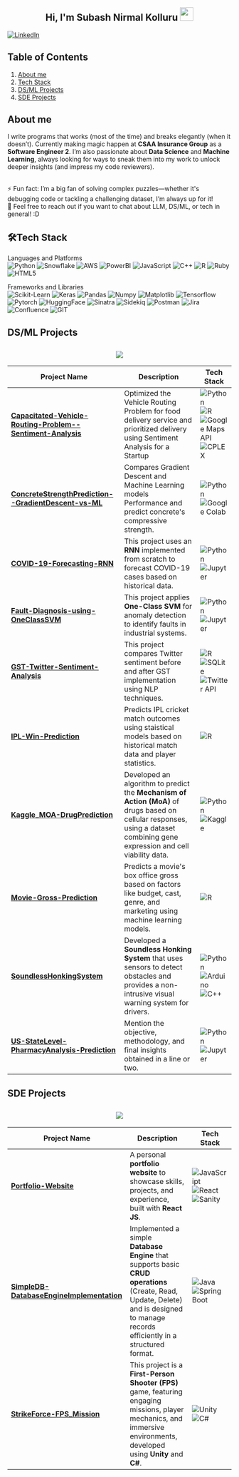 <h2 align="center">Hi, I'm Subash Nirmal Kolluru  <img src="https://user-images.githubusercontent.com/39955420/147578264-bae0526c-028a-49d2-8af8-d08bb4edbd2a.gif" height="30" width="30"></h2>
 
[![LinkedIn](https://img.shields.io/badge/LinkedIn-%230077B5.svg?style=for-the-badge&logo=linkedin&logoColor=white)](https://www.linkedin.com/in/subash-nirmal-kolluru/)

<!-- <h2 align="center"><img src="https://i.giphy.com/media/v1.Y2lkPTc5MGI3NjExcDc5Z2R3Z3k5aGQ5ZWpjd3lmcHV0ejh5ZnJzaDljN284dGloa3BwOSZlcD12MV9pbnRlcm5hbF9naWZfYnlfaWQmY3Q9Zw/Kq78tSGO0zVLHEexb8/giphy.gif"></h2> -->

## Table of Contents  

1. [About me](#about-me) 
2. [Tech Stack](#tech-stack) 
3. [DS/ML Projects](#ds/ml-projects)  
4. [SDE Projects](#sde-projects)   


<h2>About me</h2>

I write programs that works (most of the time) and breaks elegantly (when it doesn’t). Currently making magic happen at **CSAA Insurance Group** as a **Software Engineer 2**. I’m also passionate about **Data Science** and **Machine Learning**, always looking for ways to sneak them into my work to unlock deeper insights (and impress my code reviewers).


<br />
⚡ Fun fact: I’m a big fan of solving complex puzzles—whether it's debugging code or tackling a challenging dataset, I’m always up for it!
<br />
💬 Feel free to reach out if you want to chat about LLM, DS/ML, or tech in general! :D

<h2>🛠Tech Stack</h2>

Languages and Platforms  
![Python](https://img.shields.io/badge/Python-%230769AD.svg?style=for-the-badge&logo=python&logoColor=yellow)
![Snowflake](https://img.shields.io/badge/Snowflake-%23F0FFFF.svg?style=for-the-badge&logo=snowflake&logoColor=blue)
![AWS](https://img.shields.io/badge/AWS-%233334.svg?style=for-the-badge&logo=amazonwebservices&logoColor=yellow)
![PowerBI](https://img.shields.io/badge/PowerBI-%23FFFF00.svg?style=for-the-badge&logo=powerbi&logoColor=black)
![JavaScript](https://img.shields.io/badge/javascript-%23323330.svg?style=for-the-badge&logo=javascript&logoColor=%23F7DF1E)
![C++](https://img.shields.io/badge/C++-%23B0C0B0.svg?style=for-the-badge&logo=cplusplus&logoColor=blue)
![R](https://img.shields.io/badge/R-%23F6FFFF.svg?style=for-the-badge&logo=r&logoColor=blue)
![Ruby](https://img.shields.io/badge/Ruby-%23B0B0B0.svg?style=for-the-badge&logo=ruby&logoColor=red)
![HTML5](https://img.shields.io/badge/html5-%23E34F26.svg?style=for-the-badge&logo=html5&logoColor=white)

Frameworks and Libraries  
![Scikit-Learn](https://img.shields.io/badge/Scikit--Learn-%23F7931E.svg?style=for-the-badge&logo=scikit-learn&logoColor=blue)
![Keras](https://img.shields.io/badge/Keras-%23D02000.svg?style=for-the-badge&logo=keras&logoColor=white)
![Pandas](https://img.shields.io/badge/Pandas-%23152458.svg?style=for-the-badge&logo=pandas&logoColor=white)
![Numpy](https://img.shields.io/badge/NumPy-%23013243.svg?style=for-the-badge&logo=numpy&logoColor=white)
![Matplotlib](https://img.shields.io/badge/Matplotlib-%230673A5.svg?style=for-the-badge&logo=matplotlib&logoColor=white)
![Tensorflow](https://img.shields.io/badge/TensorFlow-%23FF6F00.svg?style=for-the-badge&logo=tensorflow&logoColor=white)
![Pytorch](https://img.shields.io/badge/PyTorch-%23EE4C2C.svg?style=for-the-badge&logo=pytorch&logoColor=white)
![HuggingFace](https://img.shields.io/badge/Hugging%20Face-%23FFAE00.svg?style=for-the-badge&logo=huggingface&logoColor=white)
![Sinatra](https://img.shields.io/badge/Sinatra-%23FF0000.svg?style=for-the-badge&logo=rubysinatra&logoColor=white)
![Sidekiq](https://img.shields.io/badge/Sidekiq-%23DC382D.svg?style=for-the-badge&logo=sidekiq&logoColor=white)
![Postman](https://img.shields.io/badge/Postman-%23FF6C37.svg?style=for-the-badge&logo=postman&logoColor=white)
![Jira](https://img.shields.io/badge/JIRA-%230052CC.svg?style=for-the-badge&logo=jira&logoColor=whitee)
![Confluence](https://img.shields.io/badge/Confluence-%232671E5.svg?style=for-the-badge&logo=confluence&logoColor=white)
![GIT](https://img.shields.io/badge/Git-%23F05033.svg?style=for-the-badge&logo=git&logoColor=white)


## DS/ML Projects  

<h2 align="center"><img src="https://i.giphy.com/media/v1.Y2lkPTc5MGI3NjExNXZuMnN3dzA3Zjd5b21kM2l4YzBoNTBjd2o5dTc1ZXR4a3BsNmVmNCZlcD12MV9pbnRlcm5hbF9naWZfYnlfaWQmY3Q9Zw/5k5vZwRFZR5aZeniqb/giphy.gif"></h2>

| Project Name                     | Description                                                                                 | Tech Stack                                     |
|-----------------------------------|---------------------------------------------------------------------------------------------|--------------------------------------------------|
| **[Capacitated-Vehicle-Routing-Problem--Sentiment-Analysis](./DS-ML/Capacitated-Vehicle-Routing-Problem--Sentiment-Analysis/)**      | Optimized the Vehicle Routing Problem for food delivery service and prioritized delivery using Sentiment Analysis for a Startup         | ![Python](https://img.shields.io/badge/Python-%230769AD.svg?style=for-the-badge&logo=python&logoColor=yellow) <br> ![R](https://img.shields.io/badge/R-%23F6FFFF.svg?style=for-the-badge&logo=r&logoColor=blue) <br> ![Google Maps API](https://img.shields.io/badge/Google_Maps_API-%234285F4.svg?style=for-the-badge&logo=google-maps&logoColor=white) <br> ![CPLEX](https://img.shields.io/badge/CPLEX-%230E6D3A.svg?style=for-the-badge&logo=ibm&logoColor=white)    |
| **[ConcreteStrengthPrediction--GradientDescent-vs-ML](./DS-ML/ConcreteStrengthPrediction--GradientDescent-vs-ML/)**      | Compares Gradient Descent and Machine Learning models Performance and predict concrete's compressive strength.          | ![Python](https://img.shields.io/badge/Python-%230769AD.svg?style=for-the-badge&logo=python&logoColor=yellow) <br>   ![Google Colab](https://img.shields.io/badge/Google_Colab-%234B32C3.svg?style=for-the-badge&logo=google-colab&logoColor=white)   |
| **[COVID-19-Forecasting-RNN](./DS-ML/COVID-19-Forecasting-RNN/)**      | This project uses an **RNN** implemented from scratch to forecast COVID-19 cases based on historical data.           | ![Python](https://img.shields.io/badge/Python-%230769AD.svg?style=for-the-badge&logo=python&logoColor=yellow) <br> ![Jupyter](https://img.shields.io/badge/Jupyter-%23F37626.svg?style=for-the-badge&logo=jupyter&logoColor=white)|
| **[Fault-Diagnosis-using-OneClassSVM](./DS-ML/Fault-Diagnosis-using-OneClassSVM/)**      | This project applies **One-Class SVM** for anomaly detection to identify faults in industrial systems.           | ![Python](https://img.shields.io/badge/Python-%230769AD.svg?style=for-the-badge&logo=python&logoColor=yellow) <br> ![Jupyter](https://img.shields.io/badge/Jupyter-%23F37626.svg?style=for-the-badge&logo=jupyter&logoColor=white)|
| **[GST-Twitter-Sentiment-Analysis](./DS-ML/GST-Twitter-Sentiment-Analysis/)**      | This project compares Twitter sentiment before and after GST implementation using NLP techniques.           | ![R](https://img.shields.io/badge/R-%23F6FFFF.svg?style=for-the-badge&logo=r&logoColor=blue) <br> ![SQLite](https://img.shields.io/badge/SQLite-%2307405F.svg?style=for-the-badge&logo=sqlite&logoColor=white) ![Twitter API](https://img.shields.io/badge/Twitter_API-%231DA1F2.svg?style=for-the-badge&logo=twitter&logoColor=white)|
| **[IPL-Win-Prediction](./DS-ML/IPL-Win-Prediction/)**      | Predicts IPL cricket match outcomes using staistical models based on historical match data and player statistics.      | ![R](https://img.shields.io/badge/R-%23F6FFFF.svg?style=for-the-badge&logo=r&logoColor=blue) |
| **[Kaggle_MOA-DrugPrediction](./DS-ML/Kaggle_MOA-DrugPrediction/)**      |   Developed an algorithm to predict the **Mechanism of Action (MoA)** of drugs based on cellular responses, using a dataset combining gene expression and cell viability data.   | ![Python](https://img.shields.io/badge/Python-%230769AD.svg?style=for-the-badge&logo=python&logoColor=yellow) <br> ![Kaggle](https://img.shields.io/badge/Kaggle-%231D9BFC.svg?style=for-the-badge&logo=kaggle&logoColor=white)|
| **[Movie-Gross-Prediction](./DS-ML/Movie-Gross-Prediction/)**      | Predicts a movie's box office gross based on factors like budget, cast, genre, and marketing using machine learning models.        | ![R](https://img.shields.io/badge/R-%23F6FFFF.svg?style=for-the-badge&logo=r&logoColor=blue) |
| **[SoundlessHonkingSystem](./DS-ML/SoundlessHonkingSystem/)**      | Developed a **Soundless Honking System** that uses sensors to detect obstacles and provides a non-intrusive visual warning system for drivers.        | ![Python](https://img.shields.io/badge/Python-%230769AD.svg?style=for-the-badge&logo=python&logoColor=yellow)<br> ![Arduino](https://img.shields.io/badge/Arduino-%23008C8C.svg?style=for-the-badge&logo=arduino&logoColor=white) <br> ![C++](https://img.shields.io/badge/C++-%2300599C.svg?style=for-the-badge&logo=c%2B%2B&logoColor=white) |
| **[US-StateLevel-PharmacyAnalysis-Prediction](./DS-ML/US-StateLevel-PharmacyAnalysis-Prediction/)**      | Mention the objective, methodology, and final insights obtained in a line or two.           | ![Python](https://img.shields.io/badge/Python-%230769AD.svg?style=for-the-badge&logo=python&logoColor=yellow) <br> ![Jupyter](https://img.shields.io/badge/Jupyter-%23F37626.svg?style=for-the-badge&logo=jupyter&logoColor=white)|


## SDE Projects  

<h2 align="center"><img src="https://i.giphy.com/media/v1.Y2lkPTc5MGI3NjExbHJncTF3YXY1NDliazliNXBueG9ndGY3Mjdnc3dxazVlcHJpb3htaiZlcD12MV9pbnRlcm5hbF9naWZfYnlfaWQmY3Q9Zw/qgQUggAC3Pfv687qPC/giphy.gif"></h2>

| Project Name                     | Description                                                                                 | Tech Stack                                     |
|-----------------------------------|---------------------------------------------------------------------------------------------|--------------------------------------------------|
| **[Portfolio-Website](./SDE/Portfolio-Website/)**      | A personal **portfolio website** to showcase skills, projects, and experience, built with **React JS**.           | ![JavaScript](https://img.shields.io/badge/JavaScript-%23323330.svg?style=for-the-badge&logo=javascript&logoColor=yellow) <br> ![React](https://img.shields.io/badge/React-%2300D8FF.svg?style=for-the-badge&logo=react&logoColor=white) <br> ![Sanity](https://img.shields.io/badge/Sanity-%23406F8C.svg?style=for-the-badge&logo=sanity&logoColor=white)  |
| **[SimpleDB-DatabaseEngineImplementation](./SDE/SimpleDB-DatabaseEngineImplementation/)**      | Implemented a simple **Database Engine** that supports basic **CRUD operations** (Create, Read, Update, Delete) and is designed to manage records efficiently in a structured format.                                             | ![Java](https://img.shields.io/badge/Java-%23F7A800.svg?style=for-the-badge&logo=java&logoColor=white) <br> ![Spring Boot](https://img.shields.io/badge/Spring_Boot-%236DB33F.svg?style=for-the-badge&logo=spring-boot&logoColor=white)    |
| **[StrikeForce-FPS_Mission](./SDE/StrikeForce-FPS_Mission/)**      | This project is a **First-Person Shooter (FPS)** game, featuring engaging missions, player mechanics, and immersive environments, developed using **Unity** and **C#**.       | ![Unity](https://img.shields.io/badge/Unity-%232F2F2F.svg?style=for-the-badge&logo=unity&logoColor=white) <br> ![C#](https://img.shields.io/badge/C%23-%23239120.svg?style=for-the-badge&logo=csharp&logoColor=white)|
